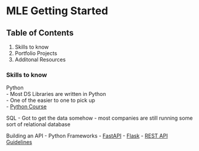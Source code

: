 # MLE Getting Started

## Table of Contents
1. Skills to know
2. Portfolio Projects
3. Additonal Resources


### Skills to know


Python  
    - Most DS Libraries are written in Python  
    - One of the easier to one to pick up  
    - [Python Course](Learning-to-Code-Resources-from-a-SRE-and-Former-MLE.MD###Python)

SQL
    - Got to get the data somehow
    - most companies are still running some sort of relational database


Building an API
    - Python Frameworks
        - [FastAPI](https://fastapi.tiangolo.com/)
        - [Flask](https://flask.palletsprojects.com/en/2.0.x/)
    - [REST API Guidelines](https://github.com/microsoft/api-guidelines/)